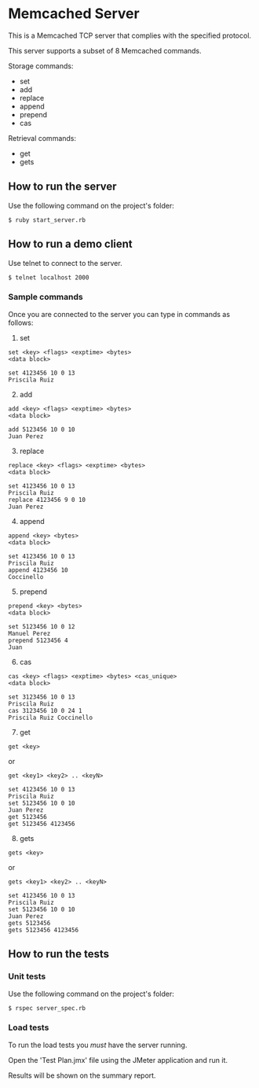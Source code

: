 # Memcached Server
This is a Memcached TCP server that complies with the specified protocol.

This server supports a subset of 8 Memcached commands.

Storage commands:
* set
* add
* replace
* append
* prepend
* cas

Retrieval commands:
* get
* gets

## How to run the server
Use the following command on the project's folder:
```
$ ruby start_server.rb
```

## How to run a demo client
Use telnet to connect to the server.
```
$ telnet localhost 2000
```

### Sample commands
Once you are connected to the server you can type in commands as follows:
1. set
```
set <key> <flags> <exptime> <bytes>
<data block>
```
```
set 4123456 10 0 13
Priscila Ruiz
```
2. add
```
add <key> <flags> <exptime> <bytes>
<data block>
```
```
add 5123456 10 0 10
Juan Perez
```
3. replace
```
replace <key> <flags> <exptime> <bytes>
<data block>
```
```
set 4123456 10 0 13
Priscila Ruiz
replace 4123456 9 0 10
Juan Perez
```
4. append
```
append <key> <bytes>
<data block>
```
```
set 4123456 10 0 13
Priscila Ruiz
append 4123456 10
Coccinello
```
5. prepend
```
prepend <key> <bytes>
<data block>
```
```
set 5123456 10 0 12
Manuel Perez
prepend 5123456 4
Juan
```
6. cas
```
cas <key> <flags> <exptime> <bytes> <cas_unique>
<data block>
```
```
set 3123456 10 0 13
Priscila Ruiz
cas 3123456 10 0 24 1
Priscila Ruiz Coccinello
```
7. get
```
get <key>
```
or
```
get <key1> <key2> .. <keyN>
```
```
set 4123456 10 0 13
Priscila Ruiz
set 5123456 10 0 10
Juan Perez
get 5123456
get 5123456 4123456
```
8. gets
```
gets <key>
```
or
```
gets <key1> <key2> .. <keyN>
```
```
set 4123456 10 0 13
Priscila Ruiz
set 5123456 10 0 10
Juan Perez
gets 5123456
gets 5123456 4123456
```

## How to run the tests

### Unit tests
Use the following command on the project's folder:
```
$ rspec server_spec.rb
```

### Load tests
To run the load tests you _must_ have the server running.

Open the 'Test Plan.jmx' file using the JMeter application and run it.

Results will be shown on the summary report.
